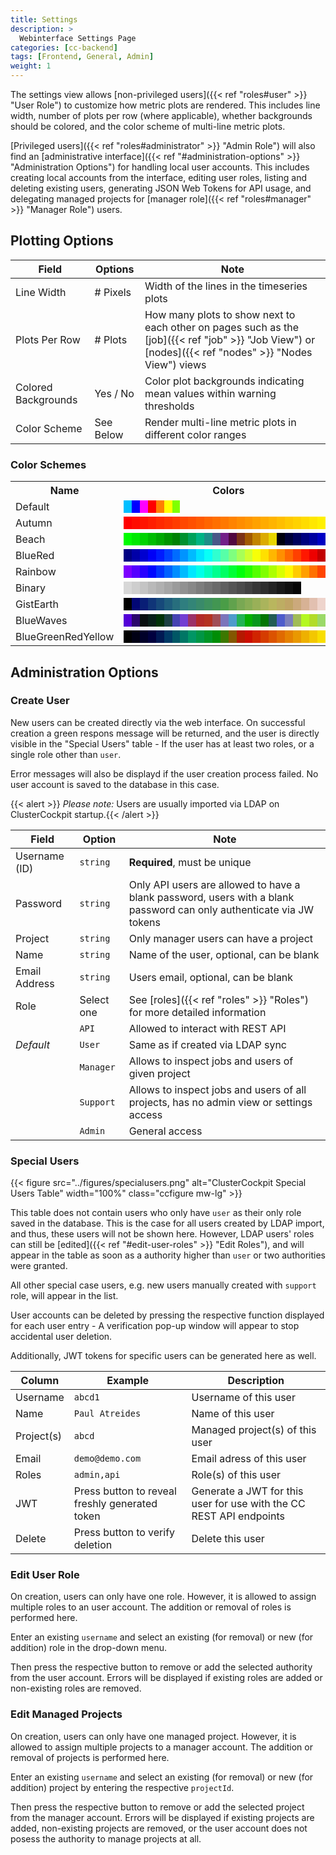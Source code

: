 ```yaml
---
title: Settings
description: >
  Webinterface Settings Page
categories: [cc-backend]
tags: [Frontend, General, Admin]
weight: 1
---
```


The settings view allows [non-privileged users]({{< ref "roles#user" >}} "User Role") to customize how metric plots are rendered. This includes line width, number of plots per row (where applicable), whether backgrounds should be colored, and the color scheme of multi-line metric plots.

[Privileged users]({{< ref "roles#administrator" >}} "Admin Role") will also find an [administrative interface]({{< ref "#administration-options" >}} "Administration Options") for handling local user accounts. This includes creating local accounts from the interface, editing user roles, listing and deleting existing users, generating JSON Web Tokens for API usage, and delegating managed projects for [manager role]({{< ref "roles#manager" >}} "Manager Role") users.

## Plotting Options

|Field|Options|Note|
|---|---|---|
|Line Width|# Pixels|Width of the lines in the timeseries plots|
|Plots Per Row|# Plots|How many plots to show next to each other on pages such as the [job]({{< ref "job" >}} "Job View") or [nodes]({{< ref "nodes" >}} "Nodes View") views|
|Colored Backgrounds|Yes / No|Color plot backgrounds indicating mean values within warning thresholds|
|Color Scheme|See Below|Render multi-line metric plots in different color ranges|

### Color Schemes

<table>
  <tr>
    <th>Name</th>
    <th>Colors</th>
  </tr>
  <tr>
    <td>Default</td>
    <td>
      <span  style="background-color: rgb(0, 191, 255);">&nbsp;&nbsp;&nbsp;</span><span  style="background-color: rgb(0, 0, 255);">&nbsp;&nbsp;&nbsp;</span><span  style="background-color: rgb(255, 0, 255);">&nbsp;&nbsp;&nbsp;</span><span  style="background-color: rgb(255, 0, 0);">&nbsp;&nbsp;&nbsp;</span><span  style="background-color: rgb(255, 128, 0);">&nbsp;&nbsp;&nbsp;</span><span  style="background-color: rgb(255, 255, 0);">&nbsp;&nbsp;&nbsp;</span><span  style="background-color: rgb(128, 255, 0);">&nbsp;&nbsp;&nbsp;</span>
    </td>
  </tr>
  <tr>
    <td>Autumn</td>
    <td>
      <span  style="background-color: rgb(255, 0, 0);">&nbsp;&nbsp;&nbsp;</span><span  style="background-color: rgb(255, 11, 0);">&nbsp;&nbsp;&nbsp;</span><span  style="background-color: rgb(255, 20, 0);">&nbsp;&nbsp;&nbsp;</span><span  style="background-color: rgb(255, 30, 0);">&nbsp;&nbsp;&nbsp;</span><span  style="background-color: rgb(255, 41, 0);">&nbsp;&nbsp;&nbsp;</span><span  style="background-color: rgb(255, 50, 0);">&nbsp;&nbsp;&nbsp;</span><span  style="background-color: rgb(255, 60, 0);">&nbsp;&nbsp;&nbsp;</span><span  style="background-color: rgb(255, 71, 0);">&nbsp;&nbsp;&nbsp;</span><span  style="background-color: rgb(255, 80, 0);">&nbsp;&nbsp;&nbsp;</span><span  style="background-color: rgb(255, 90, 0);">&nbsp;&nbsp;&nbsp;</span><span  style="background-color: rgb(255, 101, 0);">&nbsp;&nbsp;&nbsp;</span><span  style="background-color: rgb(255, 111, 0);">&nbsp;&nbsp;&nbsp;</span><span  style="background-color: rgb(255, 120, 0);">&nbsp;&nbsp;&nbsp;</span><span  style="background-color: rgb(255, 131, 0);">&nbsp;&nbsp;&nbsp;</span><span  style="background-color: rgb(255, 141, 0);">&nbsp;&nbsp;&nbsp;</span><span  style="background-color: rgb(255, 150, 0);">&nbsp;&nbsp;&nbsp;</span><span  style="background-color: rgb(255, 161, 0);">&nbsp;&nbsp;&nbsp;</span><span  style="background-color: rgb(255, 171, 0);">&nbsp;&nbsp;&nbsp;</span><span  style="background-color: rgb(255, 180, 0);">&nbsp;&nbsp;&nbsp;</span><span  style="background-color: rgb(255, 190, 0);">&nbsp;&nbsp;&nbsp;</span><span  style="background-color: rgb(255, 201, 0);">&nbsp;&nbsp;&nbsp;</span><span  style="background-color: rgb(255, 210, 0);">&nbsp;&nbsp;&nbsp;</span><span  style="background-color: rgb(255, 220, 0);">&nbsp;&nbsp;&nbsp;</span><span  style="background-color: rgb(255, 231, 0);">&nbsp;&nbsp;&nbsp;</span><span  style="background-color: rgb(255, 240, 0);">&nbsp;&nbsp;&nbsp;</span><span  style="background-color: rgb(255, 250, 0);">&nbsp;&nbsp;&nbsp;</span>
    </td>
  </tr>
  <tr>
    <td>Beach</td>
    <td>
      <span  style="background-color: rgb(0, 252, 0);">&nbsp;&nbsp;&nbsp;</span><span  style="background-color: rgb(0, 233, 0);">&nbsp;&nbsp;&nbsp;</span><span  style="background-color: rgb(0, 212, 0);">&nbsp;&nbsp;&nbsp;</span><span  style="background-color: rgb(0, 189, 0);">&nbsp;&nbsp;&nbsp;</span><span  style="background-color: rgb(0, 169, 0);">&nbsp;&nbsp;&nbsp;</span><span  style="background-color: rgb(0, 148, 0);">&nbsp;&nbsp;&nbsp;</span><span  style="background-color: rgb(0, 129, 4);">&nbsp;&nbsp;&nbsp;</span><span  style="background-color: rgb(0, 145, 46);">&nbsp;&nbsp;&nbsp;</span><span  style="background-color: rgb(0, 162, 90);">&nbsp;&nbsp;&nbsp;</span><span  style="background-color: rgb(0, 180, 132);">&nbsp;&nbsp;&nbsp;</span><span  style="background-color: rgb(29, 143, 136);">&nbsp;&nbsp;&nbsp;</span><span  style="background-color: rgb(73, 88, 136);">&nbsp;&nbsp;&nbsp;</span><span  style="background-color: rgb(115, 32, 136);">&nbsp;&nbsp;&nbsp;</span><span  style="background-color: rgb(81, 9, 64);">&nbsp;&nbsp;&nbsp;</span><span  style="background-color: rgb(124, 51, 23);">&nbsp;&nbsp;&nbsp;</span><span  style="background-color: rgb(162, 90, 0);">&nbsp;&nbsp;&nbsp;</span><span  style="background-color: rgb(194, 132, 0);">&nbsp;&nbsp;&nbsp;</span><span  style="background-color: rgb(220, 171, 0);">&nbsp;&nbsp;&nbsp;</span><span  style="background-color: rgb(231, 213, 0);">&nbsp;&nbsp;&nbsp;</span><span  style="background-color: rgb(0, 0, 13);">&nbsp;&nbsp;&nbsp;</span><span  style="background-color: rgb(0, 0, 55);">&nbsp;&nbsp;&nbsp;</span><span  style="background-color: rgb(0, 0, 92);">&nbsp;&nbsp;&nbsp;</span><span  style="background-color: rgb(0, 0, 127);">&nbsp;&nbsp;&nbsp;</span><span  style="background-color: rgb(0, 0, 159);">&nbsp;&nbsp;&nbsp;</span><span  style="background-color: rgb(0, 0, 196);">&nbsp;&nbsp;&nbsp;</span><span  style="background-color: rgb(0, 0, 233);">&nbsp;&nbsp;&nbsp;</span>
    </td>
  </tr>
  <tr>
    <td>BlueRed</td>
    <td>
      <span  style="background-color: rgb(0, 0, 131);">&nbsp;&nbsp;&nbsp;</span><span  style="background-color: rgb(0, 0, 168);">&nbsp;&nbsp;&nbsp;</span><span  style="background-color: rgb(0, 0, 208);">&nbsp;&nbsp;&nbsp;</span><span  style="background-color: rgb(0, 0, 247);">&nbsp;&nbsp;&nbsp;</span><span  style="background-color: rgb(0, 27, 255);">&nbsp;&nbsp;&nbsp;</span><span  style="background-color: rgb(0, 67, 255);">&nbsp;&nbsp;&nbsp;</span><span  style="background-color: rgb(0, 108, 255);">&nbsp;&nbsp;&nbsp;</span><span  style="background-color: rgb(0, 148, 255);">&nbsp;&nbsp;&nbsp;</span><span  style="background-color: rgb(0, 187, 255);">&nbsp;&nbsp;&nbsp;</span><span  style="background-color: rgb(0, 227, 255);">&nbsp;&nbsp;&nbsp;</span><span  style="background-color: rgb(8, 255, 247);">&nbsp;&nbsp;&nbsp;</span><span  style="background-color: rgb(48, 255, 208);">&nbsp;&nbsp;&nbsp;</span><span  style="background-color: rgb(87, 255, 168);">&nbsp;&nbsp;&nbsp;</span><span  style="background-color: rgb(127, 255, 127);">&nbsp;&nbsp;&nbsp;</span><span  style="background-color: rgb(168, 255, 87);">&nbsp;&nbsp;&nbsp;</span><span  style="background-color: rgb(208, 255, 48);">&nbsp;&nbsp;&nbsp;</span><span  style="background-color: rgb(247, 255, 8);">&nbsp;&nbsp;&nbsp;</span><span  style="background-color: rgb(255, 224, 0);">&nbsp;&nbsp;&nbsp;</span><span  style="background-color: rgb(255, 183, 0);">&nbsp;&nbsp;&nbsp;</span><span  style="background-color: rgb(255, 143, 0);">&nbsp;&nbsp;&nbsp;</span><span  style="background-color: rgb(255, 104, 0);">&nbsp;&nbsp;&nbsp;</span><span  style="background-color: rgb(255, 64, 0);">&nbsp;&nbsp;&nbsp;</span><span  style="background-color: rgb(255, 23, 0);">&nbsp;&nbsp;&nbsp;</span><span  style="background-color: rgb(238, 0, 0);">&nbsp;&nbsp;&nbsp;</span><span  style="background-color: rgb(194, 0, 0);">&nbsp;&nbsp;&nbsp;</span><span  style="background-color: rgb(150, 0, 0);">&nbsp;&nbsp;&nbsp;</span>
    </td>
  </tr>
  <tr>
    <td>Rainbow</td>
    <td>
      <span  style="background-color: rgb(125, 0, 255);">&nbsp;&nbsp;&nbsp;</span><span  style="background-color: rgb(85, 0, 255);">&nbsp;&nbsp;&nbsp;</span><span  style="background-color: rgb(39, 0, 255);">&nbsp;&nbsp;&nbsp;</span><span  style="background-color: rgb(0, 6, 255);">&nbsp;&nbsp;&nbsp;</span><span  style="background-color: rgb(0, 51, 255);">&nbsp;&nbsp;&nbsp;</span><span  style="background-color: rgb(0, 97, 255);">&nbsp;&nbsp;&nbsp;</span><span  style="background-color: rgb(0, 141, 255);">&nbsp;&nbsp;&nbsp;</span><span  style="background-color: rgb(0, 187, 255);">&nbsp;&nbsp;&nbsp;</span><span  style="background-color: rgb(0, 231, 255);">&nbsp;&nbsp;&nbsp;</span><span  style="background-color: rgb(0, 255, 233);">&nbsp;&nbsp;&nbsp;</span><span  style="background-color: rgb(0, 255, 189);">&nbsp;&nbsp;&nbsp;</span><span  style="background-color: rgb(0, 255, 143);">&nbsp;&nbsp;&nbsp;</span><span  style="background-color: rgb(0, 255, 99);">&nbsp;&nbsp;&nbsp;</span><span  style="background-color: rgb(0, 255, 53);">&nbsp;&nbsp;&nbsp;</span><span  style="background-color: rgb(0, 255, 9);">&nbsp;&nbsp;&nbsp;</span><span  style="background-color: rgb(37, 255, 0);">&nbsp;&nbsp;&nbsp;</span><span  style="background-color: rgb(83, 255, 0);">&nbsp;&nbsp;&nbsp;</span><span  style="background-color: rgb(127, 255, 0);">&nbsp;&nbsp;&nbsp;</span><span  style="background-color: rgb(173, 255, 0);">&nbsp;&nbsp;&nbsp;</span><span  style="background-color: rgb(217, 255, 0);">&nbsp;&nbsp;&nbsp;</span><span  style="background-color: rgb(255, 248, 0);">&nbsp;&nbsp;&nbsp;</span><span  style="background-color: rgb(255, 203, 0);">&nbsp;&nbsp;&nbsp;</span><span  style="background-color: rgb(255, 159, 0);">&nbsp;&nbsp;&nbsp;</span><span  style="background-color: rgb(255, 113, 0);">&nbsp;&nbsp;&nbsp;</span><span  style="background-color: rgb(255, 69, 0);">&nbsp;&nbsp;&nbsp;</span><span  style="background-color: rgb(255, 23, 0);">&nbsp;&nbsp;&nbsp;</span>
    </td>
  </tr>
  <tr>
    <td>Binary</td>
    <td>
      <span  style="background-color: rgb(215, 215, 215);">&nbsp;&nbsp;&nbsp;</span><span  style="background-color: rgb(206, 206, 206);">&nbsp;&nbsp;&nbsp;</span><span  style="background-color: rgb(196, 196, 196);">&nbsp;&nbsp;&nbsp;</span><span  style="background-color: rgb(185, 185, 185);">&nbsp;&nbsp;&nbsp;</span><span  style="background-color: rgb(176, 176, 176);">&nbsp;&nbsp;&nbsp;</span><span  style="background-color: rgb(166, 166, 166);">&nbsp;&nbsp;&nbsp;</span><span  style="background-color: rgb(155, 155, 155);">&nbsp;&nbsp;&nbsp;</span><span  style="background-color: rgb(145, 145, 145);">&nbsp;&nbsp;&nbsp;</span><span  style="background-color: rgb(136, 136, 136);">&nbsp;&nbsp;&nbsp;</span><span  style="background-color: rgb(125, 125, 125);">&nbsp;&nbsp;&nbsp;</span><span  style="background-color: rgb(115, 115, 115);">&nbsp;&nbsp;&nbsp;</span><span  style="background-color: rgb(106, 106, 106);">&nbsp;&nbsp;&nbsp;</span><span  style="background-color: rgb(95, 95, 95);">&nbsp;&nbsp;&nbsp;</span><span  style="background-color: rgb(85, 85, 85);">&nbsp;&nbsp;&nbsp;</span><span  style="background-color: rgb(76, 76, 76);">&nbsp;&nbsp;&nbsp;</span><span  style="background-color: rgb(66, 66, 66);">&nbsp;&nbsp;&nbsp;</span><span  style="background-color: rgb(55, 55, 55);">&nbsp;&nbsp;&nbsp;</span><span  style="background-color: rgb(46, 46, 46);">&nbsp;&nbsp;&nbsp;</span><span  style="background-color: rgb(36, 36, 36);">&nbsp;&nbsp;&nbsp;</span><span  style="background-color: rgb(25, 25, 25);">&nbsp;&nbsp;&nbsp;</span><span  style="background-color: rgb(16, 16, 16);">&nbsp;&nbsp;&nbsp;</span><span  style="background-color: rgb(6, 6, 6);">&nbsp;&nbsp;&nbsp;</span>
    </td>
  </tr>
  <tr>
    <td>GistEarth</td>
    <td>
      <span  style="background-color: rgb(0, 0, 0);">&nbsp;&nbsp;&nbsp;</span><span  style="background-color: rgb(2, 7, 117);">&nbsp;&nbsp;&nbsp;</span><span  style="background-color: rgb(9, 30, 118);">&nbsp;&nbsp;&nbsp;</span><span  style="background-color: rgb(16, 53, 120);">&nbsp;&nbsp;&nbsp;</span><span  style="background-color: rgb(23, 73, 122);">&nbsp;&nbsp;&nbsp;</span><span  style="background-color: rgb(31, 93, 124);">&nbsp;&nbsp;&nbsp;</span><span  style="background-color: rgb(39, 110, 125);">&nbsp;&nbsp;&nbsp;</span><span  style="background-color: rgb(47, 126, 127);">&nbsp;&nbsp;&nbsp;</span><span  style="background-color: rgb(51, 133, 119);">&nbsp;&nbsp;&nbsp;</span><span  style="background-color: rgb(57, 138, 106);">&nbsp;&nbsp;&nbsp;</span><span  style="background-color: rgb(62, 145, 94);">&nbsp;&nbsp;&nbsp;</span><span  style="background-color: rgb(66, 150, 82);">&nbsp;&nbsp;&nbsp;</span><span  style="background-color: rgb(74, 157, 71);">&nbsp;&nbsp;&nbsp;</span><span  style="background-color: rgb(97, 162, 77);">&nbsp;&nbsp;&nbsp;</span><span  style="background-color: rgb(121, 168, 83);">&nbsp;&nbsp;&nbsp;</span><span  style="background-color: rgb(136, 173, 85);">&nbsp;&nbsp;&nbsp;</span><span  style="background-color: rgb(153, 176, 88);">&nbsp;&nbsp;&nbsp;</span><span  style="background-color: rgb(170, 180, 92);">&nbsp;&nbsp;&nbsp;</span><span  style="background-color: rgb(185, 182, 94);">&nbsp;&nbsp;&nbsp;</span><span  style="background-color: rgb(189, 173, 99);">&nbsp;&nbsp;&nbsp;</span><span  style="background-color: rgb(192, 164, 101);">&nbsp;&nbsp;&nbsp;</span><span  style="background-color: rgb(203, 169, 124);">&nbsp;&nbsp;&nbsp;</span><span  style="background-color: rgb(215, 178, 149);">&nbsp;&nbsp;&nbsp;</span><span  style="background-color: rgb(226, 192, 176);">&nbsp;&nbsp;&nbsp;</span><span  style="background-color: rgb(238, 212, 204);">&nbsp;&nbsp;&nbsp;</span><span  style="background-color: rgb(248, 236, 236);">&nbsp;&nbsp;&nbsp;</span>
    </td>
  </tr>
  <tr>
    <td>BlueWaves</td>
    <td>
      <span  style="background-color: rgb(83, 0, 215);">&nbsp;&nbsp;&nbsp;</span><span  style="background-color: rgb(43, 6, 108);">&nbsp;&nbsp;&nbsp;</span><span  style="background-color: rgb(9, 16, 16);">&nbsp;&nbsp;&nbsp;</span><span  style="background-color: rgb(8, 32, 25);">&nbsp;&nbsp;&nbsp;</span><span  style="background-color: rgb(0, 50, 8);">&nbsp;&nbsp;&nbsp;</span><span  style="background-color: rgb(27, 64, 66);">&nbsp;&nbsp;&nbsp;</span><span  style="background-color: rgb(69, 67, 178);">&nbsp;&nbsp;&nbsp;</span><span  style="background-color: rgb(115, 62, 210);">&nbsp;&nbsp;&nbsp;</span><span  style="background-color: rgb(155, 50, 104);">&nbsp;&nbsp;&nbsp;</span><span  style="background-color: rgb(178, 43, 41);">&nbsp;&nbsp;&nbsp;</span><span  style="background-color: rgb(180, 51, 34);">&nbsp;&nbsp;&nbsp;</span><span  style="background-color: rgb(161, 78, 87);">&nbsp;&nbsp;&nbsp;</span><span  style="background-color: rgb(124, 117, 187);">&nbsp;&nbsp;&nbsp;</span><span  style="background-color: rgb(78, 155, 203);">&nbsp;&nbsp;&nbsp;</span><span  style="background-color: rgb(34, 178, 85);">&nbsp;&nbsp;&nbsp;</span><span  style="background-color: rgb(4, 176, 2);">&nbsp;&nbsp;&nbsp;</span><span  style="background-color: rgb(9, 152, 27);">&nbsp;&nbsp;&nbsp;</span><span  style="background-color: rgb(4, 118, 2);">&nbsp;&nbsp;&nbsp;</span><span  style="background-color: rgb(34, 92, 85);">&nbsp;&nbsp;&nbsp;</span><span  style="background-color: rgb(78, 92, 203);">&nbsp;&nbsp;&nbsp;</span><span  style="background-color: rgb(124, 127, 187);">&nbsp;&nbsp;&nbsp;</span><span  style="background-color: rgb(161, 187, 87);">&nbsp;&nbsp;&nbsp;</span><span  style="background-color: rgb(180, 248, 34);">&nbsp;&nbsp;&nbsp;</span><span  style="background-color: rgb(178, 220, 41);">&nbsp;&nbsp;&nbsp;</span><span  style="background-color: rgb(155, 217, 104);">&nbsp;&nbsp;&nbsp;</span><span  style="background-color: rgb(115, 254, 210);">&nbsp;&nbsp;&nbsp;</span>
    </td>
  </tr>
  <tr>
    <td>BlueGreenRedYellow</td>
    <td>
      <span  style="background-color: rgb(0, 0, 0);">&nbsp;&nbsp;&nbsp;</span><span  style="background-color: rgb(0, 0, 20);">&nbsp;&nbsp;&nbsp;</span><span  style="background-color: rgb(0, 0, 41);">&nbsp;&nbsp;&nbsp;</span><span  style="background-color: rgb(0, 0, 62);">&nbsp;&nbsp;&nbsp;</span><span  style="background-color: rgb(0, 25, 83);">&nbsp;&nbsp;&nbsp;</span><span  style="background-color: rgb(0, 57, 101);">&nbsp;&nbsp;&nbsp;</span><span  style="background-color: rgb(0, 87, 101);">&nbsp;&nbsp;&nbsp;</span><span  style="background-color: rgb(0, 118, 101);">&nbsp;&nbsp;&nbsp;</span><span  style="background-color: rgb(0, 150, 101);">&nbsp;&nbsp;&nbsp;</span><span  style="background-color: rgb(0, 150, 69);">&nbsp;&nbsp;&nbsp;</span><span  style="background-color: rgb(0, 148, 37);">&nbsp;&nbsp;&nbsp;</span><span  style="background-color: rgb(0, 141, 6);">&nbsp;&nbsp;&nbsp;</span><span  style="background-color: rgb(60, 120, 0);">&nbsp;&nbsp;&nbsp;</span><span  style="background-color: rgb(131, 87, 0);">&nbsp;&nbsp;&nbsp;</span><span  style="background-color: rgb(180, 25, 0);">&nbsp;&nbsp;&nbsp;</span><span  style="background-color: rgb(203, 13, 0);">&nbsp;&nbsp;&nbsp;</span><span  style="background-color: rgb(208, 36, 0);">&nbsp;&nbsp;&nbsp;</span><span  style="background-color: rgb(213, 60, 0);">&nbsp;&nbsp;&nbsp;</span><span  style="background-color: rgb(219, 83, 0);">&nbsp;&nbsp;&nbsp;</span><span  style="background-color: rgb(224, 106, 0);">&nbsp;&nbsp;&nbsp;</span><span  style="background-color: rgb(229, 129, 0);">&nbsp;&nbsp;&nbsp;</span><span  style="background-color: rgb(233, 152, 0);">&nbsp;&nbsp;&nbsp;</span><span  style="background-color: rgb(238, 176, 0);">&nbsp;&nbsp;&nbsp;</span><span  style="background-color: rgb(243, 199, 0);">&nbsp;&nbsp;&nbsp;</span><span  style="background-color: rgb(248, 222, 0);">&nbsp;&nbsp;&nbsp;</span><span  style="background-color: rgb(254, 245, 0);">&nbsp;&nbsp;&nbsp;</span>
    </td>
  </tr>
</table>

## Administration Options

### Create User

New users can be created directly via the web interface. On successful creation a green respons message will be returned, and the user is directly visible in the "Special Users" table - If the user has at least two roles, or a single role other than `user`.

Error messages will also be displayd if the user creation process failed. No user account is saved to the database in this case.

{{< alert >}} *Please note:* Users are usually imported via LDAP on ClusterCockpit startup.{{< /alert >}}

|Field|Option|Note|
|-----|------|----|
|Username (ID)|`string`|**Required**, must be unique|
|Password|`string`|Only API users are allowed to have a blank password, users with a blank password can only authenticate via JW tokens|
|Project|`string`|Only manager users can have a project|
|Name|`string`|Name of the user, optional, can be blank|
|Email Address|`string`|Users email, optional, can be blank|
|Role|Select one|See [roles]({{< ref "roles" >}} "Roles") for more detailed information|
||`API`|Allowed to interact with REST API|
|*Default*|`User`|Same as if created via LDAP sync|
||`Manager`|Allows to inspect jobs and users of given project|
||`Support`|Allows to inspect jobs and users of all projects, has no admin view or settings access|
||`Admin`|General access|

### Special Users

{{< figure src="../figures/specialusers.png" alt="ClusterCockpit Special Users Table" width="100%" class="ccfigure mw-lg" >}}

This table does not contain users who only have `user` as their only role saved in the database. This is the case for all users created by LDAP import, and thus, these users will not be shown here. However, LDAP users' roles can still be [edited]({{< ref "#edit-user-roles" >}} "Edit Roles"), and will appear in the table as soon as a authority higher than `user` or two authorities were granted.

All other special case users, e.g. new users manually created with `support` role, will appear in the list.

User accounts can be deleted by pressing the respective function displayed for each user entry - A verification pop-up window will appear to stop accidental user deletion.

Additionally, JWT tokens for specific users can be generated here as well.

|Column|Example|Description|
|---|---|---|
|Username|`abcd1`|Username of this user|
|Name|`Paul Atreides`|Name of this user|
|Project(s)|`abcd`|Managed project(s) of this user|
|Email|`demo@demo.com`|Email adress of this user|
|Roles|`admin,api`|Role(s) of this user|
|JWT|Press button to reveal freshly generated token|Generate a JWT for this user for use with the CC REST API endpoints|
|Delete|Press button to verify deletion|Delete this user|

### Edit User Role

On creation, users can only have one role. However, it is allowed to assign multiple roles to an user account. The addition or removal of roles is performed here.

Enter an existing `username` and select an existing (for removal) or new (for addition) role in the drop-down menu.

Then press the respective button to remove or add the selected authority from the user account. Errors will be displayed if existing roles are added or non-existing roles are removed.

### Edit Managed Projects

On creation, users can only have one managed project. However, it is allowed to assign multiple projects to a manager account. The addition or removal of projects is performed here.

Enter an existing `username` and select an existing (for removal) or new (for addition) project by entering the respective `projectId`.

Then press the respective button to remove or add the selected project from the manager account. Errors will be displayed if existing projects are added, non-existing projects are removed, or the user account does not posess the authority to manage projects at all.
